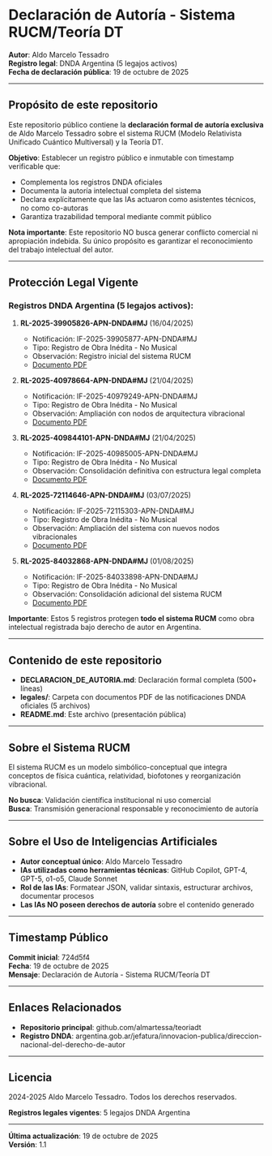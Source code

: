 ﻿#  Declaración de Autoría - Sistema RUCM/Teoría DT

**Autor**: Aldo Marcelo Tessadro  
**Registro legal**: DNDA Argentina (5 legajos activos)  
**Fecha de declaración pública**: 19 de octubre de 2025

---

##  Propósito de este repositorio

Este repositorio público contiene la **declaración formal de autoría exclusiva** de Aldo Marcelo Tessadro sobre el sistema RUCM (Modelo Relativista Unificado Cuántico Multiversal) y la Teoría DT.

**Objetivo**: Establecer un registro público e inmutable con timestamp verificable que:
- Complementa los registros DNDA oficiales
- Documenta la autoría intelectual completa del sistema
- Declara explícitamente que las IAs actuaron como asistentes técnicos, no como co-autoras
- Garantiza trazabilidad temporal mediante commit público

**Nota importante**: Este repositorio NO busca generar conflicto comercial ni apropiación indebida. Su único propósito es garantizar el reconocimiento del trabajo intelectual del autor.

---

##  Protección Legal Vigente

### Registros DNDA Argentina (5 legajos activos):

1. **RL-2025-39905826-APN-DNDA#MJ** (16/04/2025)
   - Notificación: IF-2025-39905877-APN-DNDA#MJ
   - Tipo: Registro de Obra Inédita - No Musical
   - Observación: Registro inicial del sistema RUCM
   -  [Documento PDF](./legales/IF-2025-39905877-APN-DNDA%23MJ.pdf)

2. **RL-2025-40978664-APN-DNDA#MJ** (21/04/2025)
   - Notificación: IF-2025-40979249-APN-DNDA#MJ
   - Tipo: Registro de Obra Inédita - No Musical
   - Observación: Ampliación con nodos de arquitectura vibracional
   -  [Documento PDF](./legales/IF-2025-40979249-APN-DNDA%23MJ.pdf)

3. **RL-2025-409844101-APN-DNDA#MJ** (21/04/2025)
   - Notificación: IF-2025-40985005-APN-DNDA#MJ
   - Tipo: Registro de Obra Inédita - No Musical
   - Observación: Consolidación definitiva con estructura legal completa
   -  [Documento PDF](./legales/IF-2025-40985005-APN-DNDA%23MJ.pdf)

4. **RL-2025-72114646-APN-DNDA#MJ** (03/07/2025)
   - Notificación: IF-2025-72115303-APN-DNDA#MJ
   - Tipo: Registro de Obra Inédita - No Musical
   - Observación: Ampliación del sistema con nuevos nodos vibracionales
   -  [Documento PDF](./legales/IF-2025-72115303-APN-DNDA%23MJ.pdf)

5. **RL-2025-84032868-APN-DNDA#MJ** (01/08/2025)
   - Notificación: IF-2025-84033898-APN-DNDA#MJ
   - Tipo: Registro de Obra Inédita - No Musical
   - Observación: Consolidación adicional del sistema RUCM
   -  [Documento PDF](./legales/IF-2025-84033898-APN-DNDA%23MJ.pdf)

**Importante**: Estos 5 registros protegen **todo el sistema RUCM** como obra intelectual registrada bajo derecho de autor en Argentina.

---

##  Contenido de este repositorio

- **DECLARACION_DE_AUTORIA.md**: Declaración formal completa (500+ líneas)
- **legales/**: Carpeta con documentos PDF de las notificaciones DNDA oficiales (5 archivos)
- **README.md**: Este archivo (presentación pública)

---

##  Sobre el Sistema RUCM

El sistema RUCM es un modelo simbólico-conceptual que integra conceptos de física cuántica, relatividad, biofotones y reorganización vibracional.

**No busca**: Validación científica institucional ni uso comercial  
**Busca**: Transmisión generacional responsable y reconocimiento de autoría

---

##  Sobre el Uso de Inteligencias Artificiales

- **Autor conceptual único**: Aldo Marcelo Tessadro
- **IAs utilizadas como herramientas técnicas**: GitHub Copilot, GPT-4, GPT-5, o1-o5, Claude Sonnet
- **Rol de las IAs**: Formatear JSON, validar sintaxis, estructurar archivos, documentar procesos
- **Las IAs NO poseen derechos de autoría** sobre el contenido generado

---

##  Timestamp Público

**Commit inicial**: 724d5f4  
**Fecha**: 19 de octubre de 2025  
**Mensaje**: Declaración de Autoría - Sistema RUCM/Teoría DT

---

##  Enlaces Relacionados

- **Repositorio principal**: github.com/almartessa/teoriadt
- **Registro DNDA**: argentina.gob.ar/jefatura/innovacion-publica/direccion-nacional-del-derecho-de-autor

---

##  Licencia

 2024-2025 Aldo Marcelo Tessadro. Todos los derechos reservados.

**Registros legales vigentes**: 5 legajos DNDA Argentina

---

**Última actualización**: 19 de octubre de 2025  
**Versión**: 1.1
